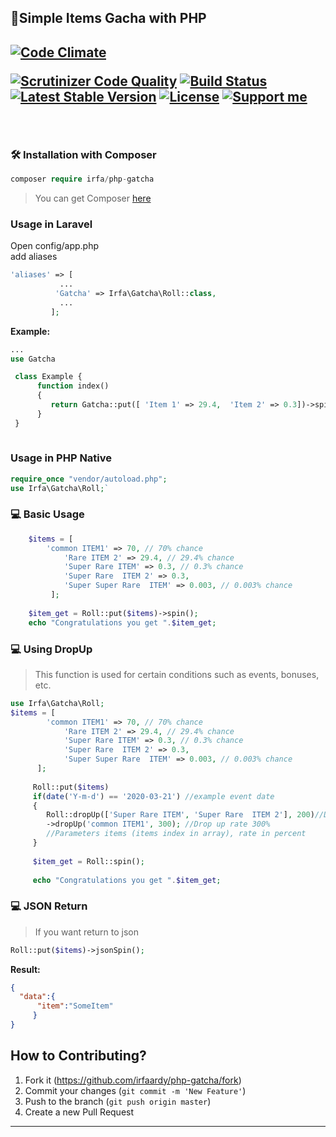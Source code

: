 <h2>🎲Simple Items Gacha with PHP<h2>
 
[![Code Climate](https://codeclimate.com/github/irfaardy/php-gacha/badges/gpa.svg)](https://codeclimate.com/github/irfaardy/php-gacha)

[![Scrutinizer Code Quality](https://scrutinizer-ci.com/g/irfaardy/php-gatcha/badges/quality-score.png?b=master)](https://scrutinizer-ci.com/g/irfaardy/php-gatcha/?branch=master) [![Build Status](https://scrutinizer-ci.com/g/irfaardy/php-gatcha/badges/build.png?b=master)](https://scrutinizer-ci.com/g/irfaardy/php-gatcha/build-status/master) [![Latest Stable Version](https://poser.pugx.org/irfa/php-gatcha/v/stable)](https://packagist.org/packages/irfa/php-gatcha) [![License](https://poser.pugx.org/irfa/php-gatcha/license)](https://packagist.org/packages/irfa/php-gatcha) [![Support me](https://img.shields.io/badge/Support-Buy%20me%20a%20coffee-yellow.svg?style=flat-square)](https://www.buymeacoffee.com/OBaAofN) 

<br>
<h3>🛠️ Installation with Composer </h3>

```php
composer require irfa/php-gatcha
```

>You can get Composer [ here]( https://getcomposer.org/download/)
<h3> Usage in Laravel</h3>
Open config/app.php<br> add aliases

```php
'aliases' => [
		   ...
		  'Gatcha' => Irfa\Gatcha\Roll::class,
		   ...
	     ];
```
**Example:**

```php
...
use Gatcha

 class Example {
	  function index()
	  {
	     return Gatcha::put([ 'Item 1' => 29.4,  'Item 2' => 0.3])->spin();
	  }
 }
 
```

<h3>Usage in PHP Native</h3>

```php
require_once "vendor/autoload.php";
use Irfa\Gatcha\Roll;`
```



<h3>💻 Basic Usage</h3>


```php
    $items = [
		'common ITEM1' => 70, // 70% chance
	       	'Rare ITEM 2' => 29.4, // 29.4% chance
	       	'Super Rare ITEM' => 0.3, // 0.3% chance
	       	'Super Rare  ITEM 2' => 0.3,
	       	'Super Super Rare  ITEM' => 0.003, // 0.003% chance
	     ];
	  
    $item_get = Roll::put($items)->spin();
    echo "Congratulations you get ".$item_get;
```

<h3>💻 Using DropUp</h3>

> This function is used for certain conditions such as events, bonuses, etc.

```php
use Irfa\Gatcha\Roll;
$items = [
		'common ITEM1' => 70, // 70% chance
	       	'Rare ITEM 2' => 29.4, // 29.4% chance
	       	'Super Rare ITEM' => 0.3, // 0.3% chance
	       	'Super Rare  ITEM 2' => 0.3,
	       	'Super Super Rare  ITEM' => 0.003, // 0.003% chance
	  ];
	  
	 Roll::put($items)
	 if(date('Y-m-d') == '2020-03-21') //example event date
	 {
	    Roll::dropUp(['Super Rare ITEM', 'Super Rare  ITEM 2'], 200)//Drop up rate 200%
	    ->dropUp('common ITEM1', 300); //Drop up rate 300%
	    //Parameters items (items index in array), rate in percent
	 }
	 
	 $item_get = Roll::spin();
	 
	 echo "Congratulations you get ".$item_get;
```
<h3>💻 JSON Return</h3>

> If you want return to json

```php
Roll::put($items)->jsonSpin();
```
**Result:**

```json
{
  "data":{
	  "item":"SomeItem"
	 }
}
```
## How to Contributing?

1. Fork it (<https://github.com/irfaardy/php-gatcha/fork>)
2. Commit your changes (`git commit -m 'New Feature'`)
3. Push to the branch (`git push origin master`)
4. Create a new Pull Request

***
